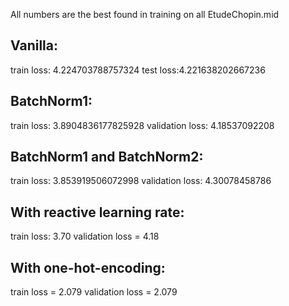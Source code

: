 All numbers are the best found in training on all EtudeChopin.mid

## Vanilla:
train loss: 4.224703788757324 
test loss:4.221638202667236 


## BatchNorm1:
train loss: 3.8904836177825928
validation loss: 4.18537092208


## BatchNorm1 and BatchNorm2:
train loss: 3.853919506072998
validation loss: 4.30078458786


## With reactive learning rate:
train loss: 3.70
validation loss = 4.18



## With one-hot-encoding:
train loss = 2.079
validation loss = 2.079